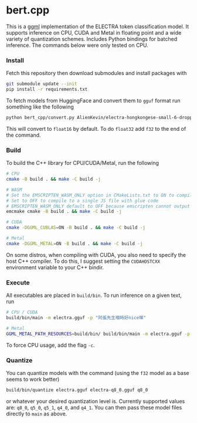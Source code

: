 # bert.cpp

This is a [ggml](https://github.com/ggerganov/ggml) implementation of the ELECTRA token classification model. It supports inference on CPU, CUDA and Metal in floating point and a wide variety of quantization schemes. Includes Python bindings for batched inference. The commands below were only tested on CPU.

### Install

Fetch this repository then download submodules and install packages with
```sh
git submodule update --init
pip install -r requirements.txt
```

To fetch models from HuggingFace and convert them to `gguf` format run something like the following
```sh
python bert_cpp/convert.py AlienKevin/electra-hongkongese-small-6-dropped-distilled-truncated-hkcancor-multi electra.gguf f32
```
This will convert to `float16` by default. To do `float32` add `f32` to the end of the command.

### Build

To build the C++ library for CPU/CUDA/Metal, run the following
```sh
# CPU
cmake -B build . && make -C build -j

# WASM
# Set the EMSCRIPTEN_WASM_ONLY option in CMakeLists.txt to ON to compile to a standalone WASM file
# Set to OFF to compile to a single JS file with glue code
# EMSCRIPTEN_WASM_ONLY default to OFF because emscripten cannot output truly standalone wasm binary with multithreading support yet, see https://github.com/emscripten-core/emscripten/issues/19185
emcmake cmake -B build . && make -C build -j

# CUDA
cmake -DGGML_CUBLAS=ON -B build . && make -C build -j

# Metal
cmake -DGGML_METAL=ON -B build . && make -C build -j
```
On some distros, when compiling with CUDA, you also need to specify the host C++ compiler. To do this, I suggest setting the `CUDAHOSTCXX` environment variable to your C++ bindir.

### Execute

All executables are placed in `build/bin`. To run inference on a given text, run
```sh
# CPU / CUDA
build/bin/main -m electra.gguf -p "阿張先生嗰時好nice㗎"

# Metal
GGML_METAL_PATH_RESOURCES=build/bin/ build/bin/main -m electra.gguf -p "阿張先生嗰時好nice㗎"
```
To force CPU usage, add the flag `-c`.

### Quantize

You can quantize models with the command (using the `f32` model as a base seems to work better)
```sh
build/bin/quantize electra.gguf electra-q8_0.gguf q8_0
```
or whatever your desired quantization level is. Currently supported values are: `q8_0`, `q5_0`, `q5_1`, `q4_0`, and `q4_1`. You can then pass these model files directly to `main` as above.
